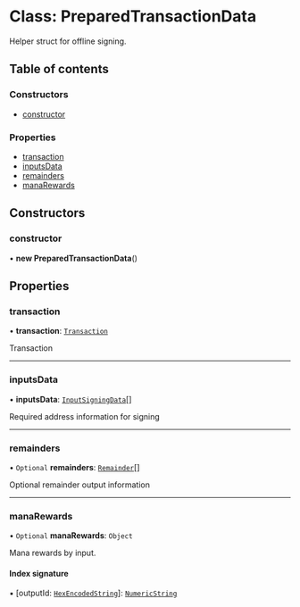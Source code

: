# Class: PreparedTransactionData

Helper struct for offline signing.

## Table of contents

### Constructors

- [constructor](PreparedTransactionData.md#constructor)

### Properties

- [transaction](PreparedTransactionData.md#transaction)
- [inputsData](PreparedTransactionData.md#inputsdata)
- [remainders](PreparedTransactionData.md#remainders)
- [manaRewards](PreparedTransactionData.md#manarewards)

## Constructors

### constructor

• **new PreparedTransactionData**()

## Properties

### transaction

• **transaction**: [`Transaction`](Transaction.md)

Transaction

___

### inputsData

• **inputsData**: [`InputSigningData`](InputSigningData.md)[]

Required address information for signing

___

### remainders

• `Optional` **remainders**: [`Remainder`](Remainder.md)[]

Optional remainder output information

___

### manaRewards

• `Optional` **manaRewards**: `Object`

Mana rewards by input.

#### Index signature

▪ [outputId: [`HexEncodedString`](../api_ref.md#hexencodedstring)]: [`NumericString`](../api_ref.md#numericstring)
